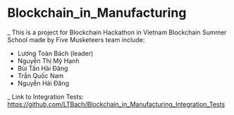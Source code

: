 # Blockchain_in_Manufacturing
_ This is a project for Blockchain Hackathon in Vietnam Blockchain Summer School made by Five Musketeers team include:
+ Lương Toàn Bách (leader)
+ Nguyễn Thị Mỹ Hạnh
+ Bùi Tấn Hải Đăng
+ Trần Quốc Nam
+ Nguyễn Hải Đăng

_ Link to Integration Tests: https://github.com/LTBach/Blockchain_in_Manufacturing_Integration_Tests
